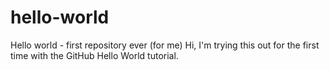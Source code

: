 # hello-world
Hello world - first repository ever (for me)
Hi, I'm trying this out for the first time with the GitHub Hello World tutorial.
